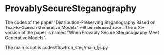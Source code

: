 # ProvablySecureSteganography
The codes of the paper "Distribution-Preserving Steganography Based on Text-to-Speech Generative Models" will be released soon. The arXiv version of the paper is named "When Provably Secure Steganography Meet Generative Models".

The main script is codes/flowtron_steg/main_ljs.py
